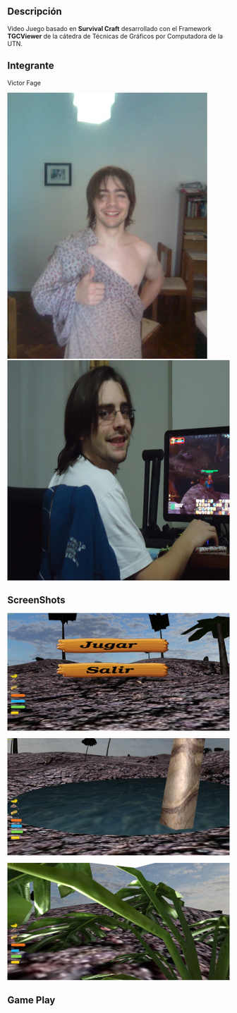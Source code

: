 ## Descripción ##
Video Juego basado en **Survival Craft** desarrollado con el Framework **TGCViewer** de la cátedra de Técnicas de Gráficos por Computadora de la UTN.

## Integrante ##
Victor Fage

![Image of Yaktocat](https://github.com/rotcivegaf/TGC_2017_2C_3572_4eveal1/blob/master/screen%20entrega/1.jpg)
<img src="https://github.com/rotcivegaf/TGC_2017_2C_3572_4eveal1/blob/master/screen%20entrega/2.jpg" height="500">

## ScreenShots ##
![Image of Yaktocat](https://github.com/rotcivegaf/TGC_2017_2C_3572_4eveal1/blob/mater/screen%20entrega/1.png)

![Image of Yaktocat](https://github.com/rotcivegaf/TGC_2017_2C_3572_4eveal1/blob/master/screen%20entrega/2.png)

![Image of Yaktocat](https://github.com/rotcivegaf/TGC_2017_2C_3572_4eveal1/blob/master/screen%20entrega/3.png)

## Game Play ##

